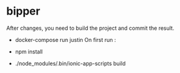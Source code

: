 # bipper
After changes, you need to build the project and commit the result.
- docker-compose run justin
On first run :
- npm install

- ./node_modules/.bin/ionic-app-scripts build
